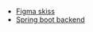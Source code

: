 - [Figma skiss](https://www.figma.com/design/Aq0JxLUNnGB9gvBW3MMlXj/CI%2FCD-exam?node-id=0-1&node-type=canvas&t=qksOGiex5r3REuEg-0)
- [Spring boot backend](https://github.com/Y00e/CipherSpringBackend) 
